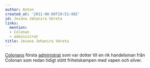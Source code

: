 ```yaml
---
author: Anton
created_at: '2011-08-08T19:51:48Z'
id: Jesana Jehanira Véreta
links:
  mention:
  - Colonan
  - administrat
title: Jesana Jehanira Véreta
---
```


[Colonans] första [administrat] som var dotter till en rik handelsman från Colonan som redan tidigt
stött frihetskampen med vapen och silver.

  [Colonans]: Colonan
  [administrat]: administrat
